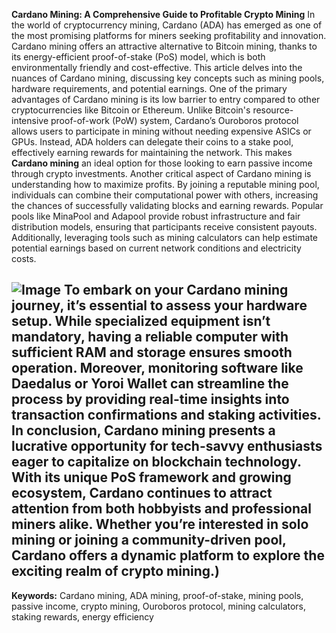 **Cardano Mining: A Comprehensive Guide to Profitable Crypto Mining**
In the world of cryptocurrency mining, Cardano (ADA) has emerged as one of the most promising platforms for miners seeking profitability and innovation. Cardano mining offers an attractive alternative to Bitcoin mining, thanks to its energy-efficient proof-of-stake (PoS) model, which is both environmentally friendly and cost-effective. This article delves into the nuances of Cardano mining, discussing key concepts such as mining pools, hardware requirements, and potential earnings.
One of the primary advantages of Cardano mining is its low barrier to entry compared to other cryptocurrencies like Bitcoin or Ethereum. Unlike Bitcoin's resource-intensive proof-of-work (PoW) system, Cardano’s Ouroboros protocol allows users to participate in mining without needing expensive ASICs or GPUs. Instead, ADA holders can delegate their coins to a stake pool, effectively earning rewards for maintaining the network. This makes **Cardano mining** an ideal option for those looking to earn passive income through crypto investments.
Another critical aspect of Cardano mining is understanding how to maximize profits. By joining a reputable mining pool, individuals can combine their computational power with others, increasing the chances of successfully validating blocks and earning rewards. Popular pools like MinaPool and Adapool provide robust infrastructure and fair distribution models, ensuring that participants receive consistent payouts. Additionally, leveraging tools such as mining calculators can help estimate potential earnings based on current network conditions and electricity costs.

![Image](https://github.com/user-attachments/assets/4a25d116-2220-4385-b08e-f287af8fcbc4)
To embark on your Cardano mining journey, it’s essential to assess your hardware setup. While specialized equipment isn’t mandatory, having a reliable computer with sufficient RAM and storage ensures smooth operation. Moreover, monitoring software like Daedalus or Yoroi Wallet can streamline the process by providing real-time insights into transaction confirmations and staking activities.
In conclusion, Cardano mining presents a lucrative opportunity for tech-savvy enthusiasts eager to capitalize on blockchain technology. With its unique PoS framework and growing ecosystem, Cardano continues to attract attention from both hobbyists and professional miners alike. Whether you’re interested in solo mining or joining a community-driven pool, Cardano offers a dynamic platform to explore the exciting realm of crypto mining.)
---
**Keywords:** Cardano mining, ADA mining, proof-of-stake, mining pools, passive income, crypto mining, Ouroboros protocol, mining calculators, staking rewards, energy efficiency
